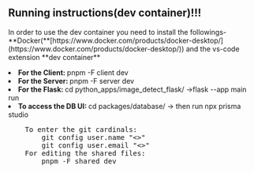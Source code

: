 <section>
  <h1>Running instructions(dev container)!!!</h1>
  <p>
    In order to use the dev container you need to install the followings-
    **Docker(**[https://www.docker.com/products/docker-desktop/](https://www.docker.com/products/docker-desktop/))
    and the vs-code extension **dev container**
    <ui>
      <li>
        <strong> For the Client: </strong>
        pnpm -F client dev
      </li>
      <li>
        <strong> For the Server: </strong>
        pnpm -F server dev
      </li>
      <li>
        <strong> For the Flask: </strong>
        cd python_apps/image_detect_flask/ →flask --app main run
      </li>
      <li>
        <strong> To access the DB UI: </strong>
        cd packages/database/ → then run npx prisma studio
      </li>
    </ui>
  </p>
  <pre>
    To enter the git cardinals: 
        git config user.name "<>"   
        git config user.email "<>" 
    For editing the shared files:
        pnpm -F shared dev
  </pre>
</section>

